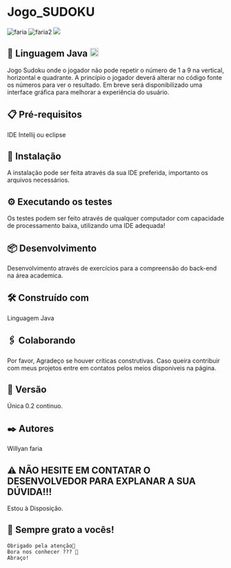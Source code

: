 # Jogo_SUDOKU

![faria](https://img.shields.io/github/issues/Fariawillyan/Jogo_da_velha_Java) ![faria2](https://img.shields.io/github/forks/Fariawillyan/Jogo_da_velha_Java) ![](https://img.shields.io/github/stars/Fariawillyan/Jogo_da_velha_Java)


## 🚀 Linguagem Java <code><img height="20" src="https://img.icons8.com/color/48/000000/java-coffee-cup-logo--v1.png"></code>
Jogo Sudoku onde o jogador não pode repetir o número de 1 a 9 na vertical, horizontal e quadrante. A princípio o jogador deverá alterar no código fonte os números para ver o resultado. Em breve será disponibilizado uma interface gráfica para melhorar a experiência do usuário.

## 📋 Pré-requisitos

IDE Intellij ou eclipse

## 🔧 Instalação

A instalação pode ser feita através da sua IDE preferida, importanto os arquivos necessários.

## ⚙️ Executando os testes

Os testes podem ser feito através de qualquer computador com capacidade de processamento baixa, utilizando uma IDE adequada!


## 📦 Desenvolvimento

Desenvolvimento através de exercícios para a compreensão do back-end na área academica.

## 🛠️ Construído com

Linguagem Java
    
## 🖇️ Colaborando

Por favor, Agradeço se houver críticas construtivas. Caso queira contribuir com meus projetos entre em contatos pelos meios disponiveis na página.

## 📌 Versão
Única 0.2
continuo.

## ✒️ Autores
Willyan faria


## :warning: NÃO HESITE EM CONTATAR O DESENVOLVEDOR PARA EXPLANAR A SUA DÚVIDA!!!
Estou à Disposição.

## 🎁 Sempre grato a vocês! 

    Obrigado pela atenção📢
    Bora nos conhecer ??? 🍺    
    Abraço!
